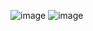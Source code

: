 ![image](https://github.com/AishaAgarwal/E21CSEU0157/assets/107138192/dcece62d-2dc0-40b5-83cc-2c69e32026d2)
![image](https://github.com/AishaAgarwal/E21CSEU0157/assets/107138192/34f49559-9713-4704-b76d-c5d42c873abd)
